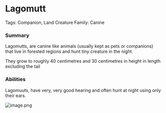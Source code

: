 # Lagomutt

Tags: Companion, Land
Creature Family: Canine

### Summary

Lagomutts, are canine like animals (usually kept as pets or companions) that live in forested regions and hunt tiny creature in the night.

They grow to roughly 40 centimetres and 30 centimetres in height in length excluding the tail

### Abilities

Lagomuuts, have very, very good hearing and often hunt at night using only their ears.

![image.png](image%2043.png)